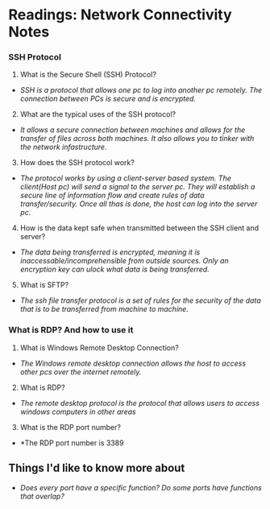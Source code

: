 # Readings: Network Connectivity Notes
### SSH Protocol

1. What is the Secure Shell (SSH) Protocol?
- *SSH is a protocol that allows one pc to log into another pc remotely. The connection between PCs is secure and is encrypted.*
2. What are the typical uses of the SSH protocol?
- *It allows a secure connection between machines and allows for the transfer of files across both machines. It also allows you to tinker with the network infastructure*.
3. How does the SSH protocol work?
- *The protocol works by using a client-server based system. The client(Host pc) will send a signal to the server pc. They will establish a secure line of information flow and create rules of data transfer/security. Once all thas is done, the host can log into the server pc.*
4. How is the data kept safe when transmitted between the SSH client and server?
- *The data being transferred is encrypted, meaning it is inaccessable/incomprehensible from outside sources. Only an encryption key can ulock what data is being transferred.*
5. What is SFTP?
- *The ssh file transfer protocol is a set of rules for the security of the data that is to be transferred from machine to machine.*

### What is RDP? And how to use it

1. What is Windows Remote Desktop Connection?
- *The Windows remote desktop connection allows the host to access other pcs over the internet remotely.*
2. What is RDP?
- *The remote desktop protocol is the protocol that allows users to access windows computers in other areas*
3. What is the RDP port number?
- *The RDP port number is 3389

## Things I'd like to know more about
- *Does every port have a specific function? Do some ports have functions that overlap?*
